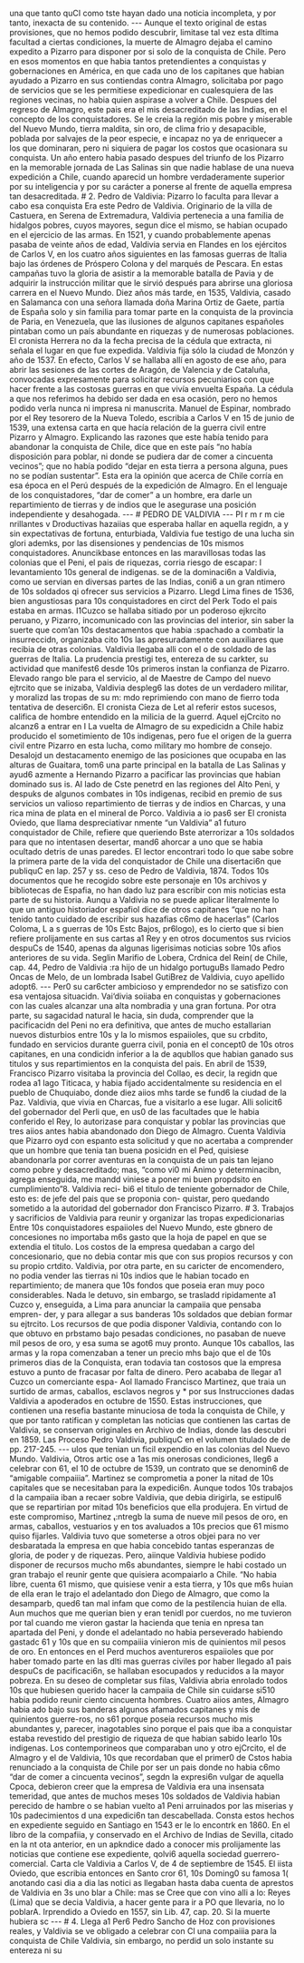 una que tanto quCI como tste hayan dado una noticia incompleta, y por tanto, inexacta de su contenido. --- Aunque el texto original de estas provisiones, que no hemos podido descubrir, limitase tal vez esta dltima facultad a ciertas condiciones, la muerte de Almagro dejaba el camino expedito a Pizarro para disponer por si solo de la conquista de Chile. Pero en esos momentos en que habia tantos pretendientes a conquistas y gobernaciones en América, en que cada uno de los capitanes que habian ayudado a Pizarro en sus contiendas contra Almagro, solicitaba por pago de servicios que se les permitiese expedicionar en cualesquiera de las regiones vecinas, no habia quien aspirase a volver a Chile. Despues del regreso de Almagro, este pais era el mis desacreditado de las Indias, en el concepto de los conquistadores. Se le creia la región mis pobre y miserable del Nuevo Mundo, tierra maldita, sin oro, de clima frio y desapacible, poblada por salvajes de la peor especie, e incapaz no ya de enriquecer a los que dominaran, pero ni siquiera de pagar los costos que ocasionara su conquista. Un año entero habia pasado despues del triunfo de los Pizarro en la memorable jornada de Las Salinas sin que nadie hablase de una nueva expedición a Chile, cuando aparecid un hombre verdaderamente superior por su inteligencia y por su carácter a ponerse al frente de aquella empresa tan desacreditada. # 2. Pedro de Valdivia: Pizarro lo faculta para llevar a cabo esa conquista Era este Pedro de Valdivia. Originario de la villa de Castuera, en Serena de Extremadura, Valdivia pertenecia a una familia de hidalgos pobres, cuyos mayores, segun dice el mismo, se habian ocupado en el ejercicio de las armas. En 1521, y cuando probablemente apenas pasaba de veinte años de edad, Valdivia servia en Flandes en los ejércitos de Carlos V, en los cuatro años siguientes en las famosas guerras de Italia bajo las órdenes de Próspero Colona y del marqués de Pescara. En estas campañas tuvo la gloria de asistir a la memorable batalla de Pavia y de adquirir la instrucción militar que le sirvió después para abrirse una gloriosa carrera en el Nuevo Mundo. Diez años más tarde, en 1535, Valdivia, casado en Salamanca con una señora llamada doña Marina Ortiz de Gaete, partía de España solo y sin familia para tomar parte en la conquista de la provincia de Paria, en Venezuela, que las ilusiones de algunos capitanes españoles pintaban como un país abundante en riquezas y de numerosas poblaciones. El cronista Herrera no da la fecha precisa de la cédula que extracta, ni señala el lugar en que fue expedida. Valdivia fija sólo la ciudad de Monzón y año de 1537. En efecto, Carlos V se hallaba allí en agosto de ese año, para abrir las sesiones de las cortes de Aragón, de Valencia y de Cataluña, convocadas expresamente para solicitar recursos pecuniarios con que hacer frente a las costosas guerras en que vivía envuelta España. La cédula a que nos referimos ha debido ser dada en esa ocasión, pero no hemos podido verla nunca ni impresa ni manuscrita. Manuel de Espinar, nombrado por el Rey tesorero de la Nueva Toledo, escribía a Carlos V en 15 de junio de 1539, una extensa carta en que hacía relación de la guerra civil entre Pizarro y Almagro. Explicando las razones que este había tenido para abandonar la conquista de Chile, dice que en este país “no había disposición para poblar, ni donde se pudiera dar de comer a cincuenta vecinos”; que no había podido “dejar en esta tierra a persona alguna, pues no se podían sustentar”. Esta era la opinión que acerca de Chile corría en esa época en el Perú después de la expedición de Almagro. En el lenguaje de los conquistadores, “dar de comer” a un hombre, era darle un repartimiento de tierras y de indios que le asegurase una posición independiente y desahogada. --- # PEDRO DE VALDIVIA --- PI r m r m cie nrillantes v Droductivas hazaiias que esperaba hallar en aquella regidn, a y sin expectativas de fortuna, enturbiada, Valdivia fue testigo de una lucha sin glori ademks, por las disensiones y pendencias de 10s mismos conquistadores. Anuncikbase entonces en las maravillosas todas las colonias que el Peni, el pais de riquezas, corria riesgo de escapar: l levantamiento 10s general de indigenas. se de la dominaci6n a Valdivia, como ue servian en diversas partes de las Indias, coni6 a un gran ntimero de 10s soldados qi ofrecer sus servicios a Pizarro. Llegd Lima fines de 1536, bien angustiosas para 10s conquistadores en circt del Perk Todo el pais estaba en armas. I1Cuzco se hallaba sitiado por un poderoso ejkrcito peruano, y Pizarro, incomunicado con las provincias del interior, sin saber la suerte que com’an 10s destacamentos que habia :spachado a combatir la insurreccidn, organizaba cito 10s las apresuradamente con auxiliares que recibia de otras colonias. Valdivia llegaba alli con el o de soldado de las guerras de Italia. La prudencia prestigi tes, entereza de su carkter, su actividad que manifest6 desde 10s primeros instan la confianza de Pizarro. Elevado rango ble para el servicio, al de Maestre de Campo del nuevo ejtrcito que se inizaba, Valdivia despleg6 las dotes de un verdadero militar, y moralizd las tropas de su m: mdo reprimiendo con mano de fierro toda tentativa de deserci6n. El cronista Cieza de Let al referir estos sucesos, califica de hombre entendido en la milicia de la guerrd. Aquel ejCrcito no alcanz6 a entrar en I La vuelta de Almagro de su expedicidn a Chile habiz producido el sometimiento de 10s indigenas, pero fue el origen de la guerra civil entre Pizarro en esta lucha, como military mo hombre de consejo. Desalojd un destacamento enemigo de las posiciones que ocupaba en las alturas de Guaitara, tom6 una parte principal en la batalla de Las Salinas y ayud6 azmente a Hernando Pizarro a pacificar las provincias que habian dominado sus is. AI lado de Cste penetrd en las regiones del Alto Peni, y despuks de algunos combates in 10s indigenas, recibid en premio de sus servicios un valioso repartimiento de tierras y de indios en Charcas, y una rica mina de plata en el mineral de Porco. Valdivia a io pas6 ser El cronista Oviedo, que llama despreciativar nmente “un Valdivia” a1 futuro conquistador de Chile, refiere que queriendo Bste aterrorizar a 10s soldados para que no intentasen desertar, mand6 ahorcar a uno que se habia ocultado detris de unas paredes. El lector encontrari todo lo que sabe sobre la primera parte de la vida del conquistador de Chile una disertaci6n que publiquC en lap. 257 y ss. ceso de Pedro de Valdivia, 1874. Todos 10s documentos que he recogido sobre este personaje en 10s archivos y bibliotecas de Espafia, no han dado luz para escribir con mis noticias esta parte de su historia. Aunqu a Valdivia no se puede aplicar literalmente lo que un antiguo historiador espafiol dice de otros capitanes “que no han tenido tanto cuidado de escribir sus hazafias c6mo de hacerlas” (Carlos Coloma, L a s guerras de 10s Estc Bajos, pr6logo), es lo cierto que si bien refiere prolijamente en sus cartas a1 Rey y en otros documentos sus rvicios despuCs de 1540, apenas da algunas ligerisimas noticias sobre 10s afios anteriores de su vida. Seglin Marifio de Lobera, Crdnica del Rein( de Chile, cap. 44, Pedro de Valdivia :ra hijo de un hidalgo portuguBs llamado Pedro Oncas de Melo, de un lombrada Isabel GutiBrez de Valdivia, cuyo apellido adopt6. --- Per0 su car6cter ambicioso y emprendedor no se satisfizo con esa ventajosa situacidn. Vai‘divia soiiaba en conquistas y gobernaciones con las cuales alcanzar una alta nombradia y una gran fortuna. Por otra parte, su sagacidad natural le hacia, sin duda, comprender que la pacificacidn del Peni no era definitiva, que antes de mucho estallarian nuevos disturbios entre 10s y la lo mismos espaiioles, que su crbdito, fundado en servicios durante guerra civil, ponia en el concept0 de 10s otros capitanes, en una condicidn inferior a la de aqubllos que habian ganado sus titulos y sus repartimientos en la conquista del pais. En abril de 1539, Francisco Pizarro visitaba la provincia del Collao, es decir, la regidn que rodea a1 lago Titicaca, y habia fijado accidentalmente su residencia en el pueblo de Chuquiabo, donde diez aiios mhs tarde se fund6 la ciudad de la Paz. Valdivia, que vivia en Charcas, fue a visitarlo a ese lugar. Alli solicit6 del gobernador del Perli que, en us0 de las facultades que le habia conferido el Rey, lo autorizase para conquistar y poblar las provincias que tres aiios antes habia abandonado don Diego de Almagro. Cuenta Valdivia que Pizarro oyd con espanto esta solicitud y que no acertaba a comprender que un hombre que tenia tan buena posicidn en el Ped, quisiese abandonarla por correr aventuras en la conquista de un pais tan lejano como pobre y desacreditado; mas, “como vi0 mi Animo y determinacibn, agrega enseguida, me mandd viniese a poner mi buen propdsito en cumplimiento”8. Valdivia reci- bi6 el titulo de teniente gobernador de Chile, esto es: de jefe del pais que se proponia con- quistar, pero quedando sometido a la autoridad del gobernador don Francisco Pizarro. # 3. Trabajos y sacrificios de Valdivia para reunir y organizar las tropas expedicionarias Entre 10s conquistadores espaiioles del Nuevo Mundo, este gbnero de concesiones no importaba m6s gasto que la hoja de papel en que se extendia el titulo. Los costos de la empresa quedaban a cargo del concesionario, que no debia contar mis que con sus propios recursos y con su propio crtdito. Valdivia, por otra parte, en su caricter de encomendero, no podia vender las tierras ni 10s indios que le habian tocado en repartimiento; de manera que 10s fondos que poseia eran muy poco considerables. Nada le detuvo, sin embargo, se trasladd ripidamente a1 Cuzco y, enseguida, a Lima para anunciar la campaiia que pensaba empren- der, y para allegar a sus banderas 10s soldados que debian formar su ejtrcito. Los recursos de que podia disponer Valdivia, contando con lo que obtuvo en prbstamo bajo pesadas condiciones, no pasaban de nueve mil pesos de oro, y esa suma se agot6 muy pronto. Aunque 10s caballos, las armas y la ropa comenzaban a tener un precio mhs bajo que el de 10s primeros dias de la Conquista, eran todavia tan costosos que la empresa estuvo a punto de fracasar por falta de dinero. Pero acababa de llegar a1 Cuzco un comerciante espa- Aol llamado Francisco Martinez, que traia un surtido de armas, caballos, esclavos negros y * por sus Instrucciones dadas Valdivia a apoderados en octubre de 1550. Estas instrucciones, que contienen una resefia bastante minuciosa de toda la conquista de Chile, y que por tanto ratifican y completan las noticias que contienen las cartas de Valdivia, se conservan originales en Archivo de Indias, donde las descubri en 1859. Las Proceso Pedro Valdivia, publiquC en el volumen titulado de de pp. 217-245. --- ulos que tenian un ficil expendio en las colonias del Nuevo Mundo. Valdivia, Otros artic ose a 1as mis onerosas condiciones, lleg6 a celebrar con 61, el 10 de octubre de 1539, un contrato que se denomin6 de “amigable compaiiia”. Martinez se comprometia a poner la nitad de 10s capitales que se necesitaban para la expedici6n. Aunque todos 10s trabajos d la campaiia iban a recaer sobre Valdivia, que debia dirigirla, se estipul6 que se repartirian por mitad 10s beneficios que ella produjera. En virtud de este compromiso, Martinez ₜ:ntregb la suma de nueve mil pesos de oro, en armas, caballos, vestuarios y en tos avaluados a 10s precios que 61 mismo quiso fijarles. Valdivia tuvo que someterse a otros objei para no ver desbaratada la empresa en que habia concebido tantas esperanzas de gloria, de poder y de riquezas. Pero, aiinque Valdivia hubiese podido disponer de recursos mucho m6s abundantes, siempre le habi costado un gran trabajo el reunir gente que quisiera acompaiarlo a Chile. “No habia libre, cuenta 61 mismo, que quisiese venir a esta tierra, y 10s que m6s huian de ella eran le trajo el adelantado don Diego de Almagro, que como la desamparb, qued6 tan mal infam que como de la pestilencia huian de ella. Aun muchos que me querian bien y eran tenidl por cuerdos, no me tuvieron por tal cuando me vieron gastar la hacienda que tenia en npresa tan apartada del Peni, y donde el adelantado no habia perseverado habiendo gastadc 61 y 10s que en su compaiiia vinieron mis de quinientos mil pesos de oro. En entonces en el Perd muchos aventureros espaiioles que por haber tomado parte en las dlti mas guerras civiles por haber llegado a1 pais despuCs de pacificaci6n, se hallaban esocupados y reducidos a la mayor pobreza. En su deseo de completar sus filas, Valdivia abria enrolado todos 10s que hubiesen querido hacer la campaiia de Chile sin cuidarse si510 habia podido reunir ciento cincuenta hombres. Cuatro aiios antes, Almagro habia ado bajo sus banderas algunos afamados capitanes y mis de quinientos guerre-ros, no s61 porque poseia recursos mucho mis abundantes y, parecer, inagotables sino porque el pais que iba a conquistar estaba revestido del prestigio de riqueza de que habian sabido learlo 10s indigenas. Los contemporineos que comparaban uno y otro ejCrcito, el de Almagro y el de Valdivia, 10s que recordaban que el primer0 de Cstos habia renunciado a la conquista de Chile por ser un pais donde no habia c6mo “dar de comer a cincuenta vecinos”, segdn la expresi6n vulgar de aquella Cpoca, debieron creer que la empresa de Valdivia era una insensata temeridad, que antes de muchos meses 10s soldados de Valdivia habian perecido de hambre o se habian vuelto a1 Peni arruinados por las miserias y 10s padecimientos d una expedici6n tan descabellada. Consta estos hechos en expediente seguido en Santiago en 1543 er le lo encontrk en 1860. En el libro de la compafiia, y conservado en el Archivo de Indias de Sevilla, citado en la nt ota anterior, en un apkndice dado a conocer mis prolijamente las noticias que contiene ese expediente, qolvi6 aquella sociedad guerrero-comercial. Carta cle Valdivia a Carlos V, de 4 de septiembre de 1545. El iista Oviedo, que escribia entonces en Santo cror 61, 10s Doming0 su famosa 1( anotando casi dia a dia las notici as llegaban hasta daba cuenta de aprestos de Valdivia en 3s uno blar a Chile: mas se Cree que con vino alli a lo: Reyes (Lima) que se decia Valdivia, a hacer gente para ir a PO que Ilevaria, no lo poblarA. Irprendido a Oviedo en 1557, sin Lib. 47, cap. 20. Si la muerte hubiera sc --- # 4. Llega a1 Per6 Pedro Sancho de Hoz con provisiones reales, y Valdivia se ve obligado a celebrar con Cl una compaiiia para la conquista de Chile Valdivia, sin embargo, no perdid un solo instante su entereza ni su